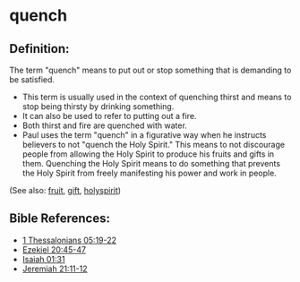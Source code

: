# quench #

## Definition: ##

The term "quench" means to put out or stop something that is demanding to be satisfied.

* This term is usually used in the context of quenching thirst and means to stop being thirsty by drinking something.
* It can also be used to refer to putting out a fire.
* Both thirst and fire are quenched with water.
* Paul uses the term "quench" in a figurative way when he instructs believers to not "quench the Holy Spirit." This means to not discourage people from allowing the Holy Spirit to produce his fruits and gifts in them. Quenching the Holy Spirit means to do something that prevents the Holy Spirit from freely manifesting his power and work in people.

(See also: [fruit](../kt/fruit.md), [gift](../kt/gift.md), [holyspirit](../kt/holyspirit.md))

## Bible References: ##

* [1 Thessalonians 05:19-22](https://door43.org/en/bible/notes/1th/05/19)
* [Ezekiel 20:45-47](https://door43.org/en/bible/notes/ezk/20/45)
* [Isaiah 01:31](https://door43.org/en/bible/notes/isa/01/31)
* [Jeremiah 21:11-12](https://door43.org/en/bible/notes/jer/21/11)

